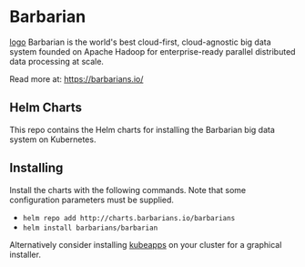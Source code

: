 # Barbarian
[logo](https://barbarians.io/barbarians.png "barbarians.io")
Barbarian is the world's best cloud-first, cloud-agnostic big data system founded on Apache Hadoop for enterprise-ready parallel distributed data processing at scale.

Read more at:
https://barbarians.io/

## Helm Charts
This repo contains the Helm charts for installing the Barbarian big data system on Kubernetes.

## Installing
Install the charts with the following commands. Note that some configuration parameters must be supplied.
- ```helm repo add http://charts.barbarians.io/barbarians```
- ```helm install barbarians/barbarian```

Alternatively consider installing [kubeapps](https://kubeapps.com/) on your cluster for a graphical installer.
